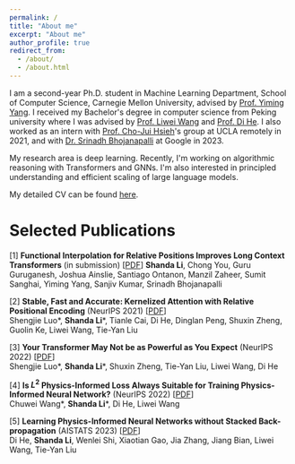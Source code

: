 ```yaml
---
permalink: /
title: "About me"
excerpt: "About me"
author_profile: true
redirect_from: 
  - /about/
  - /about.html
---
```



I am a second-year Ph.D. student in Machine Learning Department, School of Computer Science, Carnegie Mellon University, advised by [Prof. Yiming Yang](https://www.cs.cmu.edu/~./yiming/). I received my Bachelor's degree in computer science from Peking university where I was advised by [Prof. Liwei Wang](http://www.liweiwang-pku.com/) and [Prof. Di He](https://dihe-pku.github.io/). I also worked as an intern with [Prof. Cho-Jui Hsieh](http://web.cs.ucla.edu/~chohsieh/)'s group at UCLA remotely in 2021, and with [Dr. Srinadh Bhojanapalli](https://bsrinadh.github.io/) at Google in 2023.

My research area is deep learning. Recently, I'm working on algorithmic reasoning with Transformers and GNNs. I'm also interested in principled understanding and efficient scaling of large language models.

My detailed CV can be found [here](https://lithiumda.github.io/files/CV.pdf).

Selected Publications
=====
[1] **Functional Interpolation for Relative Positions Improves Long Context Transformers** (in submission) [[PDF](https://arxiv.org/abs/2310.04418)]
  **Shanda Li**, Chong You, Guru Guruganesh, Joshua Ainslie, Santiago Ontanon, Manzil Zaheer, Sumit Sanghai, Yiming Yang, Sanjiv Kumar, Srinadh Bhojanapalli

[2] **Stable, Fast and Accurate: Kernelized Attention with Relative Positional Encoding** (NeurIPS 2021) [[PDF](https://arxiv.org/abs/2106.12566)]  
  Shengjie Luo\*, **Shanda Li**\*, Tianle Cai, Di He, Dinglan Peng, Shuxin Zheng, Guolin Ke, Liwei Wang, Tie-Yan Liu  

[3] **Your Transformer May Not be as Powerful as You Expect** (NeurIPS 2022) [[PDF](https://arxiv.org/abs/2205.13401)]  
  Shengjie Luo\*, **Shanda Li**\*, Shuxin Zheng, Tie-Yan Liu, Liwei Wang, Di He

[4] **Is $L^2$ Physics-Informed Loss Always Suitable for Training Physics-Informed Neural Network?** (NeurIPS 2022) [[PDF](https://arxiv.org/abs/2206.02016)]  
  Chuwei Wang\*, **Shanda Li**\*, Di He, Liwei Wang  

[5] **Learning Physics-Informed Neural Networks without Stacked Back-propagation** (AISTATS 2023)  [[PDF](https://arxiv.org/abs/2202.09340)]  
  Di He, **Shanda Li**, Wenlei Shi, Xiaotian Gao, Jia Zhang, Jiang Bian, Liwei Wang, Tie-Yan Liu

<!-- [6] **Can Vision Transformers Perform Convolution?** (Preprint) [[PDF](https://arxiv.org/abs/2111.01353)]  
  **Shanda Li**, Xiangning Chen, Di He, Cho-Jui Hsieh   -->
